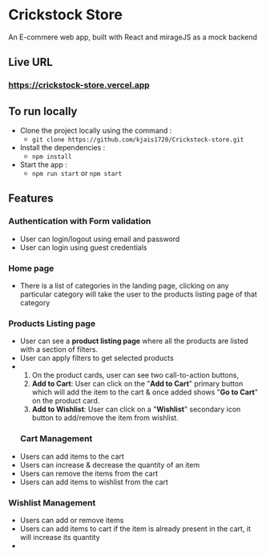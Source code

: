 
  

# Crickstock Store
An E-commere web app, built with React and mirageJS as a mock backend

  ## Live URL
### <https://crickstock-store.vercel.app>
  

## To run locally

- Clone the project locally using the command :
    - `git clone https://github.com/kjais1720/Crickstock-store.git`
- Install the dependencies :
	- `npm install`
- Start the app :
	- `npm run start` or `npm start`

  

## Features

### Authentication with Form validation
- User can login/logout using email and password
- User can login using guest credentials
### Home page
- There is a list of categories in the landing page, clicking on any particular category will take the user to the products listing page of that category
### Products Listing page
- User can see a  **product listing page**  where all the products are listed with a section of filters.
- User can apply filters to get selected products
- 1.  On the product cards, user can see two call-to-action buttons,
    1.  **Add to Cart**: User can click on the "**Add to Cart**" primary button which will add the item to the cart & once added shows "**Go to Cart**" on the product card.
    2.  **Add to Wishlist**: User can click on a "**Wishlist**" secondary icon button to add/remove the item from wishlist.
  ### Cart Management
-   Users can add items to the cart
-   Users can increase & decrease the quantity of an item
-   Users can remove the items from the cart
-   Users can add items to wishlist from the cart
### Wishlist Management
-   Users can add or remove items
-   Users can add items to cart if the item is already present in the cart, it will increase its quantity
- 
